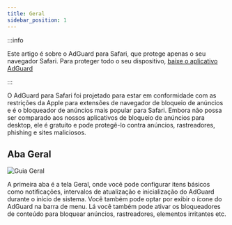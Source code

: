 ```yaml
---
title: Geral
sidebar_position: 1
---
```


:::info

Este artigo é sobre o AdGuard para Safari, que protege apenas o seu navegador Safari. Para proteger todo o seu dispositivo, [baixe o aplicativo AdGuard](https://agrd.io/download-kb-adblock)

:::

O AdGuard para Safari foi projetado para estar em conformidade com as restrições da Apple para extensões de navegador de bloqueio de anúncios e é o bloqueador de anúncios mais popular para Safari. Embora não possa ser comparado aos nossos aplicativos de bloqueio de anúncios para desktop, ele é gratuito e pode protegê-lo contra anúncios, rastreadores, phishing e sites maliciosos.

## Aba Geral

![Guia Geral](https://cdn.adtidy.org/public/Adguard/Blog/AG_for_Safari_in-profundidade_review/General.png)

A primeira aba é a tela Geral, onde você pode configurar itens básicos como notificações, intervalos de atualização e inicialização do AdGuard durante o início de sistema. Você também pode optar por exibir o ícone do AdGuard na barra de menu. Lá você também pode ativar os bloqueadores de conteúdo para bloquear anúncios, rastreadores, elementos irritantes etc.
